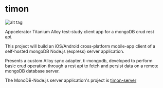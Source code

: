 timon
===

![alt tag](http://www.inseparabile.com/images/Suricato_2_1_.jpg)


Appcelerator Titanium Alloy test-study client app for a mongoDB crud rest api.

This project will build an iOS/Android cross-platform mobile-app client of
a self-hosted mongoDB Node.js (express) server application.

Presents a custom Alloy sync adapter, ti-mongodb, developed to perform basic crud operation through a rest api to 
fetch and persist data on a remote mongoDB database server.

The MonoDB-Node.js server application's project is [timon-server](https://github.com/tripitakit/timon-server)
